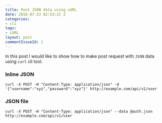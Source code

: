 ```yaml
---
title: Post JSON data using cURL
date: 2016-07-23 02:53:21 Z
categories:
- cli
tags:
- cURL
layout: post
commentIssueId: 1
---
```


In this post I would like to show how to make post request with `JSON` data using `curl` cli tool.

### Inline JSON

`curl -X POST -H "Content-Type: application/json" -d '{"username":"xyz","password":"xyz"}' http://example.com/api/v1/user`

### JSON file

`curl -X POST -H "Content-Type: application/json" --data @auth.json http://example.com/api/v1/user`
